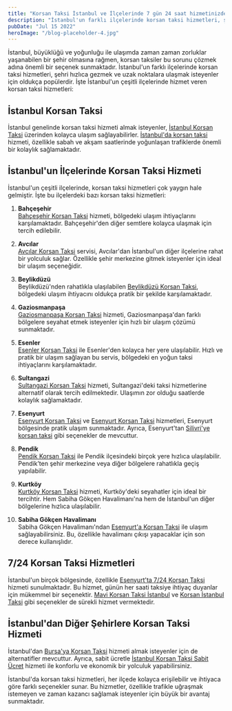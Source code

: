```yaml
---
title: "Korsan Taksi İstanbul ve İlçelerinde 7 gün 24 saat hizmetinizde"
description: "İstanbul'un farklı ilçelerinde korsan taksi hizmetleri, şehri hızlıca gezmek ve uzak noktalara ulaşmak isteyenler için oldukça popülerdir."
pubDate: "Jul 15 2022"
heroImage: "/blog-placeholder-4.jpg"
---
```


İstanbul, büyüklüğü ve yoğunluğu ile ulaşımda zaman zaman zorluklar yaşanabilen bir şehir olmasına rağmen, korsan taksiler bu sorunu çözmek adına önemli bir seçenek sunmaktadır. İstanbul'un farklı ilçelerinde korsan taksi hizmetleri, şehri hızlıca gezmek ve uzak noktalara ulaşmak isteyenler için oldukça popülerdir. İşte İstanbul'un çeşitli ilçelerinde hizmet veren korsan taksi hizmetleri:

## İstanbul Korsan Taksi

İstanbul genelinde korsan taksi hizmeti almak isteyenler, [İstanbul Korsan Taksi](https://mavitaksi.com/korsan-taksi-istanbul-05102203075) üzerinden kolayca ulaşım sağlayabilirler. [İstanbul'da korsan taksi](https://mavitaksi.com/korsan-taksi-istanbul) hizmeti, özellikle sabah ve akşam saatlerinde yoğunlaşan trafiklerde önemli bir kolaylık sağlamaktadır.

## İstanbul'un İlçelerinde Korsan Taksi Hizmeti

İstanbul'un çeşitli ilçelerinde, korsan taksi hizmetleri çok yaygın hale gelmiştir. İşte bu ilçelerdeki bazı korsan taksi hizmetleri:

1. **Bahçeşehir**  
   [Bahçeşehir Korsan Taksi](https://mavitaksi.com/bahcesehir-korsan-taksi-05102203075) hizmeti, bölgedeki ulaşım ihtiyaçlarını karşılamaktadır. Bahçeşehir'den diğer semtlere kolayca ulaşmak için tercih edilebilir.

2. **Avcılar**  
   [Avcılar Korsan Taksi](https://mavitaksi.com/avcilar-korsan-taksi-05102203075) servisi, Avcılar'dan İstanbul'un diğer ilçelerine rahat bir yolculuk sağlar. Özellikle şehir merkezine gitmek isteyenler için ideal bir ulaşım seçeneğidir.

3. **Beylikdüzü**  
   Beylikdüzü'nden rahatlıkla ulaşılabilen [Beylikdüzü Korsan Taksi](https://mavitaksi.com/beylikduzu-korsan-taksi), bölgedeki ulaşım ihtiyacını oldukça pratik bir şekilde karşılamaktadır.

4. **Gaziosmanpaşa**  
   [Gaziosmanpaşa Korsan Taksi](https://mavitaksi.com/gaziosmanpasa-korsan-taksi) hizmeti, Gaziosmanpaşa'dan farklı bölgelere seyahat etmek isteyenler için hızlı bir ulaşım çözümü sunmaktadır.

5. **Esenler**  
   [Esenler Korsan Taksi](https://mavitaksi.com/esenler-korsan-taksi) ile Esenler'den kolayca her yere ulaşılabilir. Hızlı ve pratik bir ulaşım sağlayan bu servis, bölgedeki en yoğun taksi ihtiyaçlarını karşılamaktadır.

6. **Sultangazi**  
   [Sultangazi Korsan Taksi](https://mavitaksi.com/sultangazi-korsan-taksi) hizmeti, Sultangazi'deki taksi hizmetlerine alternatif olarak tercih edilmektedir. Ulaşımın zor olduğu saatlerde kolaylık sağlamaktadır.

7. **Esenyurt**  
   [Esenyurt Korsan Taksi](https://mavitaksi.com/esenyurt-korsan-taksi-05102203075) ve [Esenyurt Korsan Taksi](https://mavitaksi.com/esenyurt-korsan-taksi) hizmetleri, Esenyurt bölgesinde pratik ulaşım sunmaktadır. Ayrıca, Esenyurt'tan [Silivri'ye korsan taksi](https://mavitaksi.com/esenyurt-tan-silivri-ye-korsan-taksi) gibi seçenekler de mevcuttur.

8. **Pendik**  
   [Pendik Korsan Taksi](https://mavitaksi.com/pendik-korsan-taksi) ile Pendik ilçesindeki birçok yere hızlıca ulaşılabilir. Pendik’ten şehir merkezine veya diğer bölgelere rahatlıkla geçiş yapılabilir.

9. **Kurtköy**  
   [Kurtköy Korsan Taksi](https://mavitaksi.com/kurtkoy-korsan-taksi) hizmeti, Kurtköy'deki seyahatler için ideal bir tercihtir. Hem Sabiha Gökçen Havalimanı'na hem de İstanbul'un diğer bölgelerine hızlıca ulaşılabilir.

10. **Sabiha Gökçen Havalimanı**  
    Sabiha Gökçen Havalimanı'ndan [Esenyurt'a Korsan Taksi](https://mavitaksi.com/sabiha-gokcen-havalimani-ndan-esenyurt-a-korsan-taksi) ile ulaşım sağlayabilirsiniz. Bu, özellikle havalimanı çıkışı yapacaklar için son derece kullanışlıdır.

## 7/24 Korsan Taksi Hizmetleri

İstanbul'un birçok bölgesinde, özellikle [Esenyurt'ta 7/24 Korsan Taksi](https://mavitaksi.com/7-24-korsan-taksi-esenyurt) hizmeti sunulmaktadır. Bu hizmet, günün her saati taksiye ihtiyaç duyanlar için mükemmel bir seçenektir. [Mavi Korsan Taksi İstanbul](https://mavitaksi.com/mavi-korsan-taksi-istanbul) ve [Korsan İstanbul Taksi](https://mavitaksi.com/korsan-istanbul-taksi) gibi seçenekler de sürekli hizmet vermektedir.

## İstanbul'dan Diğer Şehirlere Korsan Taksi Hizmeti

İstanbul'dan [Bursa'ya Korsan Taksi](https://mavitaksi.com/istanbul-ile-bursa-arasi-korsan-taksi-05102203075) hizmeti almak isteyenler için de alternatifler mevcuttur. Ayrıca, sabit ücretle [İstanbul Korsan Taksi Sabit Ücret](https://mavitaksi.com/istanbul-korsan-taksi-sabit-ucret-ve-luks-araclarla-seyahat) hizmeti ile konforlu ve ekonomik bir yolculuk yapabilirsiniz.

İstanbul'da korsan taksi hizmetleri, her ilçede kolayca erişilebilir ve ihtiyaca göre farklı seçenekler sunar. Bu hizmetler, özellikle trafikle uğraşmak istemeyen ve zaman kazancı sağlamak isteyenler için büyük bir avantaj sunmaktadır.
